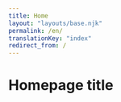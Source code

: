 ```yaml
---
title: Home
layout: "layouts/base.njk"
permalink: /en/
translationKey: "index"
redirect_from: /
---
```


# Homepage title
